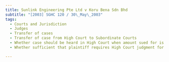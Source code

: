 ```yaml
---
title: Sunlink Engineering Pte Ltd v Koru Bena Sdn Bhd 
subtitle: "[2003] SGHC 120 / 30\_May\_2003"
tags:
  - Courts and Jurisdiction
  - Judges
  - Transfer of cases
  - Transfer of case from High Court to Subordinate Courts
  - Whether case should be heard in High Court when amount sued for is below minimum required
  - Whether sufficient that plaintiff requires High Court judgment for enforcement in Malaysia under reciprocal enforcement legislation

---
```


